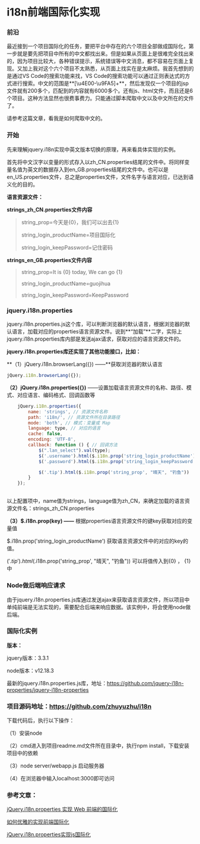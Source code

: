 # i18n前端国际化实现

### 前沿

最近接到一个项目国际化的任务，要把平台中存在的六个项目全部做成国际化，第一步就是要先把项目中所有的中文都找出来。但是如果从页面上是很难完全找出来的，因为项目比较大，各种错误提示，系统错误等中文消息，都不容易在页面上复现。又加上我对这个六个项目不太熟悉，从页面上找实在是太麻烦。我首先想到的是通过VS Code的搜索功能来找，VS Code的搜索功能可以通过正则表达式的方式进行搜索。中文的范围是**[\u4E00-\u9FA5]+**，然后发现仅一个项目的jsp文件就有200多个，匹配到的内容就有6000多个。还有js、html文件，而且还是6个项目。这种方法显然也很费事费力。只能通过脚本爬取中文以及中文所在的文件了。

请参考这篇文章，看我是如何爬取中文的。

### 开始

先来理解jquery.i18n实现中英文版本切换的原理，再来看具体实现的实例。

首先将中文汉字以变量的形式存入以zh_CN.properties结尾的文件中。将同样变量名值为英文的数据存入到en_GB.properties结尾的文件中。也可以是en_US.properties文件，总之是properties文件，文件名字与语言对应，已达到语义化的目的。

**语言资源文件：**

**strings_zh_CN.properties文件内容**

> string_prop=今天是{0}，我们可以出去{1}
>
> string_login_productName=项目国际化
>
> string_login_keepPassword=记住密码

**strings_en_GB.properties文件内容**

> string_prop=It is {0} today, We can go {1}
>
> string_login_productName=guojihua
>
> string_login_keepPassword=KeepPassword

### jquery.i18n.properties

jquery.i18n.properties.js这个库，可以判断浏览器的默认语言，根据浏览器的默认语言，加载对应的properties语言资源文件。说到**“加载”**二字，实际上jquery.i18n.properties库内部是发送ajax请求，获取对应的语言资源文件的。

**jquery.i18n.properties库还实现了其他功能接口，比如：**

**（1）jQuery.i18n.browserLang({}) ——**获取浏览器的默认语言

```javascript
jQuery.i18n.browserLang({});
```



**（2）jQuery.i18n.properties({})** ——设置加载语言资源文件的名称、路径、模式、对应语言、编码格式、回调函数等

```javascript
    jQuery.i18n.properties({
        name: 'strings', // 资源文件名称  
        path: 'i18n/', // 资源文件所在目录路径  
        mode: 'both', // 模式：变量或 Map  
        language: type, // 对应的语言  
        cache: false,
        encoding: 'UTF-8',
        callback: function () { // 回调方法
            $(".lan_select").val(type);
            $('.username').html($.i18n.prop('string_login_productName'));
            $('.password').html($.i18n.prop('string_login_keepPassword'));

            $('.tip').html($.i18n.prop('string_prop', "晴天", "钓鱼"))
        }
    });
```

![点击并拖拽以移动](data:image/gif;base64,R0lGODlhAQABAPABAP///wAAACH5BAEKAAAALAAAAAABAAEAAAICRAEAOw==)

以上配置项中，name值为strings，language值为zh_CN，来确定加载的语言资源文件名：strings_zh_CN.properties

**（3）$.i18n.prop(key) ——** 根据properties语言资源文件的键key获取对应的变量值

$.i18n.prop('string_login_productName') 获取语言资源文件中的对应的key的值。

$('.tip').html($.i18n.prop('string_prop', "晴天", "钓鱼")) 可以将值传入到{0} ， {1}中



### Node做后端响应请求

由于jquery.i18n.properties.js库通过发送ajax来获取语言资源文件，所以项目中单纯前端是无法实现的，需要配合后端来响应数据。该实例中，将会使用node做后端。



### 国际化实例

**版本：**

jquery版本：3.3.1

node版本：v12.18.3

最新的jquery.i18n.properties.js库，地址：https://github.com/jquery-i18n-properties/jquery-i18n-properties 



### 项目源码地址：https://github.com/zhuyuzhu/i18n

下载代码后，执行以下操作：

（1）安装node

（2）cmd进入到项目readme.md文件所在目录中，执行npm install，下载安装项目中的依赖

（3）node server/webapp.js 启动服务器

（4）在浏览器中输入localhost:3000即可访问



### 参考文章：

[jQuery.i18n.properties 实现 Web 前端的国际化](https://cloud.tencent.com/developer/article/1644735)

[如何优雅的实现前端国际化](https://zhuanlan.zhihu.com/p/79165787)

[jQuery.i18n.properties实现js国际化](https://blog.csdn.net/chonggaoing/article/details/16119887)